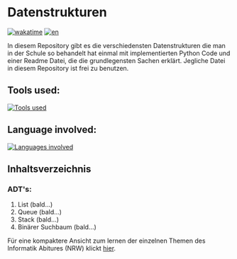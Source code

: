 # Datenstrukturen
<p> 

[![wakatime](https://wakatime.com/badge/github/LemonElias/Datastructure.svg)](https://wakatime.com/badge/github/LemonElias/Datastructure) [![en](https://img.shields.io/badge/changelanguage-en-red.svg)](https://github.com/LemonElias/Datastructure/blob/main/readme.md)
</p> 

In diesem Repository gibt es die verschiedensten Datenstrukturen die man in der Schule so behandelt hat einmal mit implementierten Python Code und einer Readme Datei, die die grundlegensten Sachen erklärt. Jegliche Datei in diesem Repository ist frei zu benutzen.

## Tools used:
[![Tools used](https://skillicons.dev/icons?i=vscode,git,github)](https://skillicons.dev)

## Language involved:
[![Languages involved](https://skillicons.dev/icons?i=py,md)](https://skillicons.dev)

## Inhaltsverzeichnis
### ADT's:
1. List (bald...)
2. Queue (bald...)
3. Stack (bald...)
4. Binärer Suchbaum (bald...)

Für eine kompaktere Ansicht zum lernen der einzelnen Themen des Informatik Abitures (NRW) klickt [hier](www.jonahsimon.de).